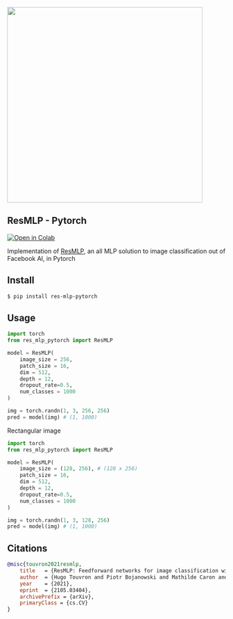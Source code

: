 <img src="./resmlp.png" width="450px"></img>

## ResMLP - Pytorch

<a href="https://colab.research.google.com/drive/1rCN0esWLLTm8yEQmz3uRSYcqGiGKfGMP?usp=sharing" target="_parent"><img src="https://colab.research.google.com/assets/colab-badge.svg" alt="Open in Colab"/></a>

Implementation of <a href="https://arxiv.org/abs/2105.03404">ResMLP</a>, an all MLP solution to image classification out of Facebook AI, in Pytorch

## Install

```bash
$ pip install res-mlp-pytorch
```

## Usage

```python
import torch
from res_mlp_pytorch import ResMLP

model = ResMLP(
    image_size = 256,
    patch_size = 16,
    dim = 512,
    depth = 12,
    dropout_rate=0.5,
    num_classes = 1000
)

img = torch.randn(1, 3, 256, 256)
pred = model(img) # (1, 1000)
```

Rectangular image

```python
import torch
from res_mlp_pytorch import ResMLP

model = ResMLP(
    image_size = (128, 256), # (128 x 256)
    patch_size = 16,
    dim = 512,
    depth = 12,
    dropout_rate=0.5,
    num_classes = 1000
)

img = torch.randn(1, 3, 128, 256)
pred = model(img) # (1, 1000)
```

## Citations

```bibtex
@misc{touvron2021resmlp,
    title   = {ResMLP: Feedforward networks for image classification with data-efficient training},
    author  = {Hugo Touvron and Piotr Bojanowski and Mathilde Caron and Matthieu Cord and Alaaeldin El-Nouby and Edouard Grave and Armand Joulin and Gabriel Synnaeve and Jakob Verbeek and Hervé Jégou},
    year    = {2021},
    eprint  = {2105.03404},
    archivePrefix = {arXiv},
    primaryClass = {cs.CV}
}
```
